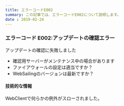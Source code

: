 ```yaml
---
title: エラーコードE002
summary: この記事では、エラーコードE002について説明します。
date : 2019-02-24
---
```

### エラーコード E002:アップデートの確認エラー
アップデートの確認に失敗しました

- 確認用サーバーがメンテナンス中の場合があります
- ファイアウォールの設定は適当ですか？
- WebSailingのバージョンは最新ですか？

#### 技術的な情報
WebClientで何らかの例外がスローされました。